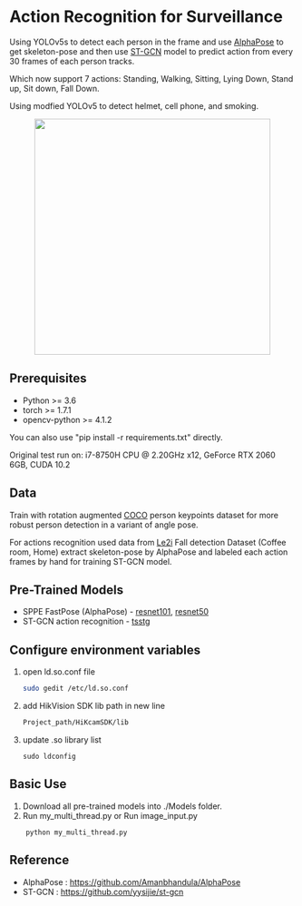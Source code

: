 <h1> Action Recognition for Surveillance </h1>

Using YOLOv5s to detect each person in the frame and use 
[AlphaPose](https://github.com/MVIG-SJTU/AlphaPose) to get skeleton-pose and then use
[ST-GCN](https://github.com/yysijie/st-gcn) model to predict action from every 30 frames 
of each person tracks.

Which now support 7 actions: Standing, Walking, Sitting, Lying Down, Stand up, Sit down, Fall Down.

Using modfied YOLOv5 to detect helmet, cell phone, and smoking.
<div align="center">
    <img src="sample1.gif" width="416">
</div>

## Prerequisites

- Python >= 3.6
- torch >= 1.7.1
- opencv-python >= 4.1.2

You can also use "pip install -r requirements.txt" directly.

Original test run on: i7-8750H CPU @ 2.20GHz x12, GeForce RTX 2060 6GB, CUDA 10.2

## Data

Train with rotation augmented [COCO](http://cocodataset.org/#home) person keypoints dataset 
for more robust person detection in a variant of angle pose.

For actions recognition used data from [Le2i](http://le2i.cnrs.fr/Fall-detection-Dataset?lang=fr)
Fall detection Dataset (Coffee room, Home) extract skeleton-pose by AlphaPose and labeled each action 
frames by hand for training ST-GCN model.

## Pre-Trained Models

- SPPE FastPose (AlphaPose) - [resnet101](https://drive.google.com/file/d/1N2MgE1Esq6CKYA6FyZVKpPwHRyOCrzA0/view?usp=sharing),
[resnet50](https://drive.google.com/file/d/1IPfCDRwCmQDnQy94nT1V-_NVtTEi4VmU/view?usp=sharing)
- ST-GCN action recognition - [tsstg](https://drive.google.com/file/d/1mQQ4JHe58ylKbBqTjuKzpwN2nwKOWJ9u/view?usp=sharing)

## Configure environment variables

1. open ld.so.conf file

   ```bash
   sudo gedit /etc/ld.so.conf
   ```

2. add HikVision SDK lib path in new line

   ```bash
   Project_path/HiKcamSDK/lib
   ```

3. update .so library list

   ```
   sudo ldconfig
   ```

## Basic Use

1. Download all pre-trained models into ./Models folder.
2. Run my_multi_thread.py or Run image_input.py
```
    python my_multi_thread.py 
```

## Reference

- AlphaPose : https://github.com/Amanbhandula/AlphaPose
- ST-GCN : https://github.com/yysijie/st-gcn

